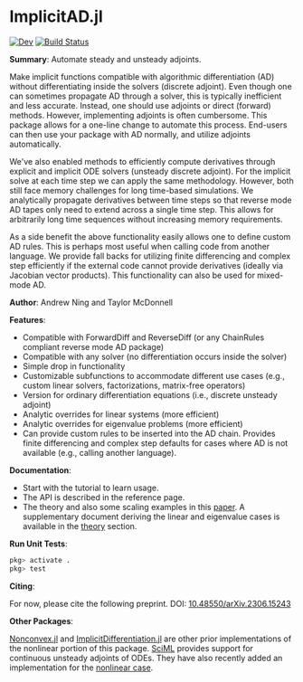 # ImplicitAD.jl

<!-- [![Stable](https://img.shields.io/badge/docs-stable-blue.svg)](https://byuflowlab.github.io/ImplicitAD.jl/stable/) -->
[![Dev](https://img.shields.io/badge/docs-dev-blue.svg)](https://byuflowlab.github.io/ImplicitAD.jl/dev/)
[![Build Status](https://github.com/byuflowlab/ImplicitAD.jl/actions/workflows/CI.yml/badge.svg?branch=main)](https://github.com/byuflowlab/ImplicitAD.jl/actions/workflows/CI.yml?query=branch%3Amain)

**Summary**: Automate steady and unsteady adjoints.

Make implicit functions compatible with algorithmic differentiation (AD) without differentiating inside the solvers (discrete adjoint). Even though one can sometimes propagate AD through a solver, this is typically inefficient and less accurate.  Instead, one should use adjoints or direct (forward) methods. However, implementing adjoints is often cumbersome. This package allows for a one-line change to automate this process.  End-users can then use your package with AD normally, and utilize adjoints automatically.

We've also enabled methods to efficiently compute derivatives through explicit and implicit ODE solvers (unsteady discrete adjoint).  For the implicit solve at each time step we can apply the same methodology.  However, both still face memory challenges for long time-based simulations.  We analytically propagate derivatives between time steps so that reverse mode AD tapes only need to extend across a single time step. This allows for arbitrarily long time sequences without increasing memory requirements.

As a side benefit the above functionality easily allows one to define custom AD rules.  This is perhaps most useful when calling code from another language.  We provide fall backs for utilizing finite differencing and complex step efficiently if the external code cannot provide derivatives (ideally via Jacobian vector products).  This functionality can also be used for mixed-mode AD.

**Author**: Andrew Ning and Taylor McDonnell

**Features**:

- Compatible with ForwardDiff and ReverseDiff (or any ChainRules compliant reverse mode AD package)
- Compatible with any solver (no differentiation occurs inside the solver)
- Simple drop in functionality
- Customizable subfunctions to accommodate different use cases (e.g., custom linear solvers, factorizations, matrix-free operators)
- Version for ordinary differentiation equations (i.e., discrete unsteady adjoint)
- Analytic overrides for linear systems (more efficient)
- Analytic overrides for eigenvalue problems (more efficient)
- Can provide custom rules to be inserted into the AD chain. Provides finite differencing and complex step defaults for cases where AD is not available (e.g., calling another language).

**Documentation**:

- Start with the tutorial to learn usage.
- The API is described in the reference page.
- The theory and also some scaling examples in this [paper](https://arxiv.org/pdf/2306.15243.pdf).  A supplementary document deriving the linear and eigenvalue cases is available in the [theory](theory.md) section.

**Run Unit Tests**:

```julia
pkg> activate .
pkg> test
```

**Citing**:

For now, please cite the following preprint.  DOI: [10.48550/arXiv.2306.15243](https://doi.org/10.48550/arXiv.2306.15243)

**Other Packages**:

[Nonconvex.jl](https://julianonconvex.github.io/Nonconvex.jl/stable/gradients/implicit/) and [ImplicitDifferentiation.jl](https://github.com/gdalle/ImplicitDifferentiation.jl) are other prior implementations of the nonlinear portion of this package.  [SciML](https://docs.sciml.ai/SciMLSensitivity/stable/manual/differential_equation_sensitivities/#sensitivity_diffeq) provides support for continuous unsteady adjoints of ODEs.  They have also recently added an implementation for the [nonlinear case](https://docs.sciml.ai/SciMLSensitivity/stable/manual/nonlinear_solve_sensitivities/).